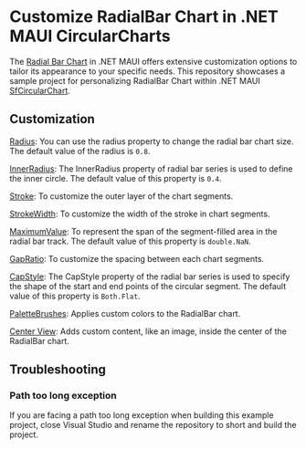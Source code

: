 # Customize RadialBar Chart in .NET MAUI CircularCharts

The [Radial Bar Chart](https://help.syncfusion.com/maui/circular-charts/radialbarchart) in .NET MAUI offers extensive customization options to tailor its appearance to your specific needs. This repository showcases a sample project for personalizing RadialBar Chart within .NET MAUI [SfCircularChart](https://help.syncfusion.com/maui/circular-charts/getting-started).

## Customization

[Radius](https://help.syncfusion.com/cr/maui/Syncfusion.Maui.Charts.CircularSeries.html#Syncfusion_Maui_Charts_CircularSeries_Radius): You can use the radius property to change the radial bar chart size. The default value of the radius is `0.8`.

[InnerRadius](https://help.syncfusion.com/cr/maui/Syncfusion.Maui.Charts.RadialBarSeries.html#Syncfusion_Maui_Charts_RadialBarSeries_InnerRadius): The InnerRadius property of radial bar series is used to define the inner circle. The default value of this property is `0.4`.

[Stroke](https://help.syncfusion.com/cr/maui/Syncfusion.Maui.Charts.CircularSeries.html#Syncfusion_Maui_Charts_CircularSeries_Stroke): To customize the outer layer of the chart segments.

[StrokeWidth](https://help.syncfusion.com/cr/maui/Syncfusion.Maui.Charts.CircularSeries.html#Syncfusion_Maui_Charts_CircularSeries_StrokeWidth): To customize the width of the stroke in chart segments.

[MaximumValue](https://help.syncfusion.com/cr/maui/Syncfusion.Maui.Charts.RadialBarSeries.html#Syncfusion_Maui_Charts_RadialBarSeries_MaximumValue): To represent the span of the segment-filled area in the radial bar track. The default value of this property is `double.NaN`.

[GapRatio](https://help.syncfusion.com/cr/maui/Syncfusion.Maui.Charts.RadialBarSeries.html#Syncfusion_Maui_Charts_RadialBarSeries_GapRatio): To customize the spacing between each chart segments.

[CapStyle](https://help.syncfusion.com/cr/maui/Syncfusion.Maui.Charts.RadialBarSeries.html#Syncfusion_Maui_Charts_RadialBarSeries_CapStyle): The CapStyle property of the radial bar series is used to specify the shape of the start and end points of the circular segment. The default value of this property is `Both.Flat`.

[PaletteBrushes](https://help.syncfusion.com/cr/maui/Syncfusion.Maui.Charts.ChartSeries.html#Syncfusion_Maui_Charts_ChartSeries_PaletteBrushes): Applies custom colors to the RadialBar chart.

[Center View](https://help.syncfusion.com/cr/maui/Syncfusion.Maui.Charts.RadialBarSeries.html#Syncfusion_Maui_Charts_RadialBarSeries_CenterView): Adds custom content, like an image, inside the center of the RadialBar chart.

## Troubleshooting
### Path too long exception
If you are facing a path too long exception when building this example project, close Visual Studio and rename the repository to short and build the project.
